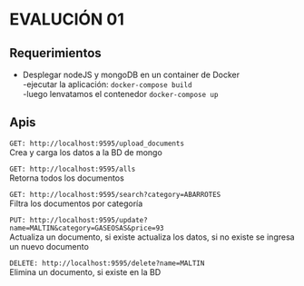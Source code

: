 # EVALUCIÓN 01

## Requerimientos
- Desplegar nodeJS y mongoDB en un container de Docker <br/>
-ejecutar la aplicación:  `docker-compose build`<br/>
-luego lenvatamos el contenedor `docker-compose up`

## Apis

`GET: http://localhost:9595/upload_documents`<br/>
Crea y carga los datos a la BD de mongo

`GET: http://localhost:9595/alls`<br/>
Retorna todos los documentos

`GET: http://localhost:9595/search?category=ABARROTES`<br/>
Filtra los documentos por categoría

`PUT: http://localhost:9595/update?name=MALTIN&category=GASEOSAS&price=93`<br/>
Actualiza un documento, si existe actualiza los datos, si no existe se ingresa un nuevo documento

`DELETE: http://localhost:9595/delete?name=MALTIN`<br/>
Elimina un documento, si existe en la BD